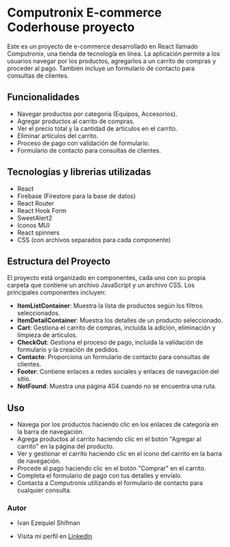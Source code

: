 # Computronix E-commerce Coderhouse proyecto

Este es un proyecto de e-commerce desarrollado en React llamado Computronix, una tienda de tecnología en línea. La aplicación permite a los usuarios navegar por los productos, agregarlos a un carrito de compras y proceder al pago. También incluye un formulario de contacto para consultas de clientes.

## Funcionalidades

- Navegar productos por categoría (Equipos, Accesorios).
- Agregar productos al carrito de compras.
- Ver el precio total y la cantidad de artículos en el carrito.
- Eliminar artículos del carrito.
- Proceso de pago con validación de formulario.
- Formulario de contacto para consultas de clientes.

## Tecnologías y librerias utilizadas

- React
- Firebase (Firestore para la base de datos)
- React Router
- React Hook Form
- SweetAlert2
- Iconos MUI
- React spinners
- CSS (con archivos separados para cada componente)

## Estructura del Proyecto

El proyecto está organizado en componentes, cada uno con su propia carpeta que contiene un archivo JavaScript y un archivo CSS. Los principales componentes incluyen:

- **ItemListContainer**: Muestra la lista de productos según los filtros seleccionados.
- **ItemDetailContainer**: Muestra los detalles de un producto seleccionado.
- **Cart**: Gestiona el carrito de compras, incluida la adición, eliminación y limpieza de artículos.
- **CheckOut**: Gestiona el proceso de pago, incluida la validación de formulario y la creación de pedidos.
- **Contacto**: Proporciona un formulario de contacto para consultas de clientes.
- **Footer**: Contiene enlaces a redes sociales y enlaces de navegación del sitio.
- **NotFound**: Muestra una página 404 cuando no se encuentra una ruta.

## Uso

- Navega por los productos haciendo clic en los enlaces de categoría en la barra de navegación.
- Agrega productos al carrito haciendo clic en el botón "Agregar al carrito" en la página del producto.
- Ver y gestionar el carrito haciendo clic en el icono del carrito en la barra de navegación.
- Procede al pago haciendo clic en el botón "Comprar" en el carrito.
- Completa el formulario de pago con tus detalles y envíalo.
- Contacta a Computronix utilizando el formulario de contacto para cualquier consulta.

### Autor

- Ivan Ezequiel Shifman

- Visita mi perfil en [LinkedIn](https://ar.linkedin.com/in/iv%C3%A1n-ezequiel-shifman-042b0726a) 
